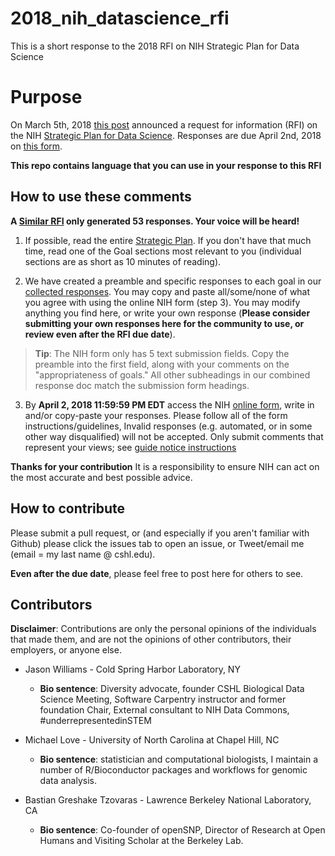 # 2018_nih_datascience_rfi
This is a short response to the 2018 RFI on NIH Strategic Plan for Data Science

# Purpose
On March 5th, 2018 [this post](https://nexus.od.nih.gov/all/2018/03/05/requesting-your-input-on-the-draft-nih-strategic-plan-for-data-science/) announced a request for information (RFI) on the
NIH [Strategic Plan for Data Science](https://grants.nih.gov/grants/rfi/NIH-Strategic-Plan-for-Data-Science.pdf).
Responses are due April 2nd, 2018 on [this form](https://grants.nih.gov/grants/rfi/rfi.cfm?ID=73).

**This repo contains language that you can use in your response to this RFI**

## How to use these comments

**A [Similar RFI](https://nlmdirector.nlm.nih.gov/2018/03/20/next-generation-data-science-research-challenges/) only generated 53 responses. Your voice will be heard!**

1. If possible, read the entire [Strategic Plan](https://grants.nih.gov/grants/rfi/NIH-Strategic-Plan-for-Data-Science.pdf).
If you don't have that much time, read one of the Goal sections most relevant to
you (individual sections are as short as 10 minutes of reading).

2. We have created a preamble and specific responses to each goal in our
[collected responses](./combined_responses). You may copy and paste all/some/none
of what you agree with using the online NIH form (step 3). You may modify
anything you find here, or write your own response (**Please consider submitting
your own responses here for the community to use, or review even after the
RFI due date**).

> **Tip**: The NIH form only has 5 text submission fields. Copy the preamble into
> the first field, along with your comments on the "appropriateness of goals."
> All other subheadings in our combined response doc match the submission form
> headings.

3. By **April 2, 2018 11:59:59 PM EDT** access the NIH [online form](https://grants.nih.gov/grants/rfi/rfi.cfm?ID=73), write in and/or
copy-paste your responses. Please follow all of the form instructions/guidelines,
Invalid responses (e.g. automated, or in some other way disqualified) will not
be accepted. Only submit comments that represent your
views; see [guide notice instructions](https://grants.nih.gov/grants/guide/notice-files/NOT-OD-18-134.html)



**Thanks for your contribution** It is a responsibility to ensure NIH can act
on the most accurate and best possible advice.



## How to contribute

Please submit a pull request, or (and especially if you aren't familiar with
Github) please click the issues tab to open an issue, or Tweet/email me (email =
my last name @ cshl.edu).

**Even after the due date**, please feel free to post here for others to see.

## Contributors

**Disclaimer**: Contributions are only the personal opinions of the individuals
that made them, and are not the opinions of other contributors, their employers,
or anyone else.


- Jason Williams - Cold Spring Harbor Laboratory, NY
  - **Bio sentence**: Diversity advocate, founder CSHL Biological Data Science Meeting,
    Software Carpentry instructor and former foundation Chair, External consultant to
    NIH Data Commons, #underrepresentedinSTEM

- Michael Love - University of North Carolina at Chapel Hill, NC
  - **Bio sentence**: statistician and computational biologists, I maintain a number of
    R/Bioconductor packages and workflows for genomic data analysis.

- Bastian Greshake Tzovaras - Lawrence Berkeley National Laboratory, CA
  - **Bio sentence**: Co-founder of openSNP, Director of Research at Open Humans and
    Visiting Scholar at the Berkeley Lab.
